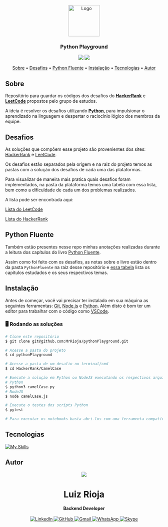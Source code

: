 <p align="center">
  <img src="./readme/py.png" alt="Logo" width="100"/>
  <br>
</p>
<h3 align="center">
Python Playground
</h3>

<p align="center">
  <img src="https://img.shields.io/static/v1?label=python&message=playground&color=blue&style=for-the-badge"/>
  <img src="https://img.shields.io/github/license/MrRioja/pythonPlayground?color=yellow&logo=License&style=for-the-badge"/>
</p>

<p align="center">
  <a href="#sobre">Sobre</a> •
  <a href="#desafios">Desafios</a> •
  <a href="#python-fluente">Python Fluente</a> •
  <a href="#instalação">Instalação</a> •
  <a href="#tecnologias">Tecnologias</a> •
  <a href="#autor">Autor</a>
</p>

## Sobre

Repositório para guardar os códigos dos desafios do <strong><a href="https://www.hackerrank.com/">HackerRank</a></strong> e <strong><a href="https://leetcode.com/">LeetCode</a></strong> propostos pelo grupo de estudos.

A ideia é resolver os desafios utilizando
<strong><a href="https://www.python.org/">Python</a></strong>, para impulsionar o aprendizado na linguagem e despertar o raciocínio lógico dos membros da equipe.

## Desafios

As soluções que compõem esse projeto são provenientes dos sites: [HackerRank](https://www.hackerrank.com/) e [LeetCode](https://leetcode.com/).

Os desafios estão separados pela origem e na raiz do projeto temos as pastas com a solução dos desafios de cada uma das plataformas.

Para visualizar de maneira mais pratica quais desafios foram implementados, na pasta da plataforma temos uma tabela com essa lista, bem como a dificuldade de cada um dos problemas realizados.

A lista pode ser encontrada aqui:

[Lista do LeetCode](LeetCode/README.md)

[Lista do HackerRank](HackerRank/README.md)

## Python Fluente

Também estão presentes nesse repo minhas anotações realizadas durante a leitura dos capítulos do livro [Python Fluente](https://books.google.com.br/books?id=XqbfCgAAQBAJ&lpg=PA4&hl=pt-BR&pg=PA4#v=onepage&q&f=false).

Assim como foi feito com os desafios, as notas sobre o livro estão dentro da pasta `PythonFluente` na raiz desse repositório e [essa tabela](PythonFluente/README.md) lista os capítulos estudados e os seus respectivos temas.

## Instalação

Antes de começar, você vai precisar ter instalado em sua máquina as seguintes ferramentas:
[Git](https://git-scm.com), [Node.js](https://nodejs.org/en/) e [Python](https://www.python.org/).
Além disto é bom ter um editor para trabalhar com o código como [VSCode](https://code.visualstudio.com/).

### 🖥 Rodando as soluções

```bash
# Clone este repositório
$ git clone git@github.com:MrRioja/pythonPlayground.git

# Acesse a pasta do projeto
$ cd pythonPlayground

# Acesse a pasta de um desafio no terminal/cmd
$ cd HackerRank/CamelCase

# Execute a solução em Python ou NodeJS executando os respectivos arquivos que estarão dentro das pastas dos desafios
# Python
$ python3 camelCase.py
# NodeJS
$ node camelCase.js

# Execute o testes dos scripts Python
$ pytest

# Para executar os notebooks basta abri-los com uma ferramenta compatível com notebooks python
```

## Tecnologias

[![My Skills](https://skillicons.dev/icons?i=js,py)](https://skillicons.dev)

## Autor

<div align="center">
<img src="https://images.weserv.nl/?url=avatars.githubusercontent.com/u/55336456?v=4&h=100&w=100&fit=cover&mask=circle&maxage=7d" />
<h1>Luiz Rioja</h1>
<strong>Backend Developer</strong>
<br/>
<br/>

<a href="https://linkedin.com/in/luizrioja" target="_blank">
<img alt="LinkedIn" src="https://img.shields.io/badge/linkedin-%230077B5.svg?style=for-the-badge&logo=linkedin&logoColor=white"/>
</a>

<a href="https://github.com/mrrioja" target="_blank">
<img alt="GitHub" src="https://img.shields.io/badge/github-%23121011.svg?style=for-the-badge&logo=github&logoColor=white"/>
</a>

<a href="mailto:lulyrioja@gmail.com?subject=Fala%20Dev" target="_blank">
<img alt="Gmail" src="https://img.shields.io/badge/Gmail-D14836?style=for-the-badge&logo=gmail&logoColor=white" />
</a>

<a href="https://api.whatsapp.com/send?phone=5511933572652" target="_blank">
<img alt="WhatsApp" src="https://img.shields.io/badge/WhatsApp-25D366?style=for-the-badge&logo=whatsapp&logoColor=white"/>
</a>

<a href="https://join.skype.com/invite/tvBbOq03j5Uu" target="_blank">
<img alt="Skype" src="https://img.shields.io/badge/SKYPE-%2300AFF0.svg?style=for-the-badge&logo=Skype&logoColor=white"/>
</a>

<br/>
<br/>
</div>
